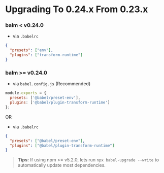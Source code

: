 # Upgrading To 0.24.x From 0.23.x

### balm < v0.24.0

- via `.babelrc`

```json
{
  "presets": ["env"],
  "plugins": ["transform-runtime"]
}
```

### balm >= v0.24.0

- via `babel.config.js` (Recommended)

```js
module.exports = {
  presets: ['@babel/preset-env'],
  plugins: ['@babel/plugin-transform-runtime']
};
```

OR

- via `.babelrc`

```json
{
  "presets": ["@babel/preset-env"],
  "plugins": ["@babel/plugin-transform-runtime"]
}
```

> **Tips:** If using npm >= v5.2.0, lets run `npx babel-upgrade --write` to automatically update most dependencies.
